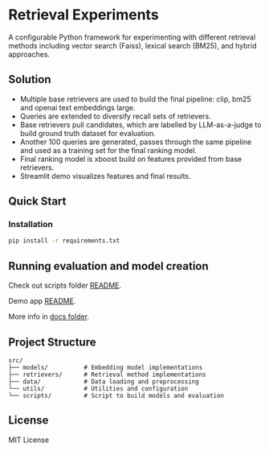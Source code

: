 # Retrieval Experiments

A configurable Python framework for experimenting with different retrieval methods including vector search (Faiss), lexical search (BM25), and hybrid approaches.

## Solution

- Multiple base retrievers are used to build the final pipeline: clip, bm25 and openai text embeddings large.
- Queries are extended to diversify recall sets of retrievers.
- Base retrievers pull candidates, which are labelled by LLM-as-a-judge to build ground truth dataset for evaluation.
- Another 100 queries are generated, passes through the same pipeline and used as a training set for the final ranking model.
- Final ranking model is xboost build on features provided from base retrievers.
- Streamlit demo visualizes features and final results.

## Quick Start

### Installation

```bash
pip install -r requirements.txt
```

## Running evaluation and model creation

Check out scripts folder [README](./scripts/README.md).

Demo app [README](./docs/README_streamlit.md).

More info in [docs folder](./docs/).

## Project Structure

```
src/
├── models/          # Embedding model implementations
├── retrievers/      # Retrieval method implementations
├── data/            # Data loading and preprocessing
└── utils/           # Utilities and configuration
└── scripts/         # Script to build models and evaluation
```

## License

MIT License
